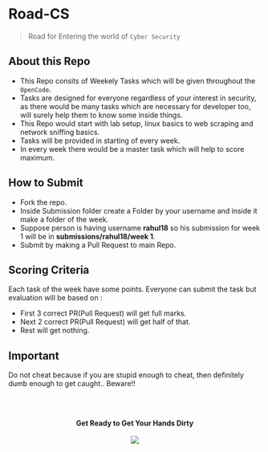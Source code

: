 
# Road-CS
>Road for Entering the world of `Cyber Security`

## About this Repo
* This Repo consits of Weekely Tasks which will be given throughout the `OpenCode`.
* Tasks are designed for everyone regardless of your interest in security, as there would be many tasks which are necessary for developer too, will surely help them to know some inside things.
* This Repo would start with lab setup, linux basics to web scraping and network sniffing basics.
* Tasks will be provided in starting of every week.
* In every week there would be a master task which will help to score maximum.


 ## How to Submit
* Fork the repo.
* Inside Submission folder create a Folder by your username and inside it make a folder of the week.
* Suppose person is having username **rahul18** so his submission for week 1 will be in **submissions/rahul18/week 1**.
* Submit by making a Pull Request to main Repo.

 
 
 ## Scoring Criteria
 Each task of the week have some points. Everyone can submit the task but evaluation will be based on :
 * First 3 correct PR(Pull Request) will get full marks.
 * Next 2 correct PR(Pull Request) will get half of that.
 * Rest will get nothing.
 
 ## Important
 Do not cheat because if you are stupid enough to cheat, then definitely dumb enough to get caught.. Beware!!

 
 <br><br>
 <p align="center">
  <b>Get Ready to Get Your Hands Dirty</b>
  <br><br>
  <img src="https://pa1.narvii.com/6432/57e0a6a96f80bf5b0399875e436406a8d6fa449c_hq.gif">
</p>

 
